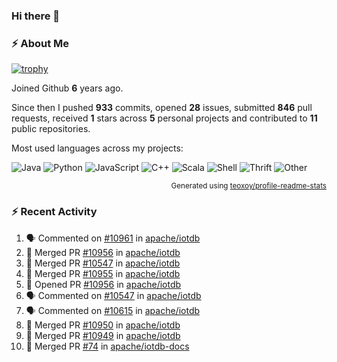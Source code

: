 ### Hi there 👋

### :zap: About Me

[![trophy](https://github-profile-trophy.vercel.app/?username=HTHou&theme=onedark)](https://github.com/ryo-ma/github-profile-trophy)
   
Joined Github **6** years ago.

Since then I pushed **933** commits, opened **28** issues, submitted **846** pull requests, received **1** stars across **5** personal projects and contributed to **11** public repositories.

Most used languages across my projects:

![Java](https://img.shields.io/static/v1?style=flat-square&label=%E2%A0%80&color=555&labelColor=%23b07219&message=Java%EF%B8%B195.4%25)
![Python](https://img.shields.io/static/v1?style=flat-square&label=%E2%A0%80&color=555&labelColor=%233572A5&message=Python%EF%B8%B11.2%25)
![JavaScript](https://img.shields.io/static/v1?style=flat-square&label=%E2%A0%80&color=555&labelColor=%23f1e05a&message=JavaScript%EF%B8%B10.7%25)
![C++](https://img.shields.io/static/v1?style=flat-square&label=%E2%A0%80&color=555&labelColor=%23f34b7d&message=C%2B%2B%EF%B8%B10.5%25)
![Scala](https://img.shields.io/static/v1?style=flat-square&label=%E2%A0%80&color=555&labelColor=%23c22d40&message=Scala%EF%B8%B10.4%25)
![Shell](https://img.shields.io/static/v1?style=flat-square&label=%E2%A0%80&color=555&labelColor=%2389e051&message=Shell%EF%B8%B10.3%25)
![Thrift](https://img.shields.io/static/v1?style=flat-square&label=%E2%A0%80&color=555&labelColor=%23D12127&message=Thrift%EF%B8%B10.3%25)
![Other](https://img.shields.io/static/v1?style=flat-square&label=%E2%A0%80&color=555&labelColor=%23ededed&message=Other%EF%B8%B10.8%25)

<p align="right"><sub>Generated using <a href="https://github.com/marketplace/actions/profile-readme-stats">teoxoy/profile-readme-stats</a></sub></p>


<!--![](https://github.com/HTHou/HTHou/blob/output/github-contribution-grid-snake.svg)-->

<!--![Haonan Hou's github stats](https://github-readme-stats.vercel.app/api?username=HTHou&count_private=true&show_icons=true&theme=onedark)-->

<!--![Haonan Hou's wakatime stats](https://github-readme-stats.vercel.app/api/wakatime?username=HTHou&layout=compact&theme=onedark)-->

<!--![Top Langs](https://github-readme-stats.vercel.app/api/top-langs/?username=HTHou&theme=onedark&layout=compact)-->

### :zap: Recent Activity
<!--START_SECTION:activity-->
1. 🗣 Commented on [#10961](https://github.com/apache/iotdb/issues/10961#issuecomment-1694622134) in [apache/iotdb](https://github.com/apache/iotdb)
2. 🎉 Merged PR [#10956](https://github.com/apache/iotdb/pull/10956) in [apache/iotdb](https://github.com/apache/iotdb)
3. 🎉 Merged PR [#10547](https://github.com/apache/iotdb/pull/10547) in [apache/iotdb](https://github.com/apache/iotdb)
4. 🎉 Merged PR [#10955](https://github.com/apache/iotdb/pull/10955) in [apache/iotdb](https://github.com/apache/iotdb)
5. 💪 Opened PR [#10956](https://github.com/apache/iotdb/pull/10956) in [apache/iotdb](https://github.com/apache/iotdb)
6. 🗣 Commented on [#10547](https://github.com/apache/iotdb/pull/10547#issuecomment-1692829958) in [apache/iotdb](https://github.com/apache/iotdb)
7. 🗣 Commented on [#10615](https://github.com/apache/iotdb/pull/10615#issuecomment-1692828031) in [apache/iotdb](https://github.com/apache/iotdb)
8. 🎉 Merged PR [#10950](https://github.com/apache/iotdb/pull/10950) in [apache/iotdb](https://github.com/apache/iotdb)
9. 🎉 Merged PR [#10949](https://github.com/apache/iotdb/pull/10949) in [apache/iotdb](https://github.com/apache/iotdb)
10. 🎉 Merged PR [#74](https://github.com/apache/iotdb-docs/pull/74) in [apache/iotdb-docs](https://github.com/apache/iotdb-docs)
<!--END_SECTION:activity-->

<!--
**HTHou/HTHou** is a ✨ _special_ ✨ repository because its `README.md` (this file) appears on your GitHub profile.

Here are some ideas to get you started:

- 🔭 I’m currently working on ...
- 🌱 I’m currently learning ...
- 👯 I’m looking to collaborate on ...
- 🤔 I’m looking for help with ...
- 💬 Ask me about ...
- 📫 How to reach me: ...
- 😄 Pronouns: ...
- ⚡ Fun fact: ...
-->
